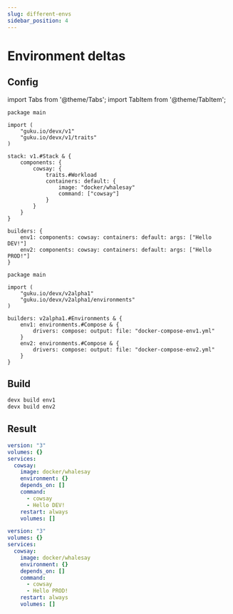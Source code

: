 ```yaml
---
slug: different-envs
sidebar_position: 4
---
```


# Environment deltas

## Config

import Tabs from '@theme/Tabs';
import TabItem from '@theme/TabItem';

<Tabs>
  <TabItem value="stack.cue" label="stack.cue" default>

```cue
package main

import (
	"guku.io/devx/v1"
	"guku.io/devx/v1/traits"
)

stack: v1.#Stack & {
	components: {
		cowsay: {
			traits.#Workload
			containers: default: {
				image: "docker/whalesay"
				command: ["cowsay"]
			}
		}
	}
}

builders: {
	env1: components: cowsay: containers: default: args: ["Hello DEV!"]
	env2: components: cowsay: containers: default: args: ["Hello PROD!"]
}
```

  </TabItem>
  <TabItem value="builder.cue" label="builder.cue">

```cue
package main

import (
	"guku.io/devx/v2alpha1"
	"guku.io/devx/v2alpha1/environments"
)

builders: v2alpha1.#Environments & {
	env1: environments.#Compose & {
		drivers: compose: output: file: "docker-compose-env1.yml"
	}
	env2: environments.#Compose & {
		drivers: compose: output: file: "docker-compose-env2.yml"
	}
}
```

  </TabItem>
</Tabs>

## Build

```bash
devx build env1
devx build env2
```


## Result

<Tabs>
  <TabItem value="Dev" label="Dev" default>

```yaml title="docker-compose-env1.yml"
version: "3"
volumes: {}
services:
  cowsay:
    image: docker/whalesay
    environment: {}
    depends_on: []
    command:
      - cowsay
      - Hello DEV!
    restart: always
    volumes: []
```

  </TabItem>
  <TabItem value="Prod" label="Prod">

```yaml title="docker-compose-env2.yml"
version: "3"
volumes: {}
services:
  cowsay:
    image: docker/whalesay
    environment: {}
    depends_on: []
    command:
      - cowsay
      - Hello PROD!
    restart: always
    volumes: []
```

  </TabItem>
</Tabs>